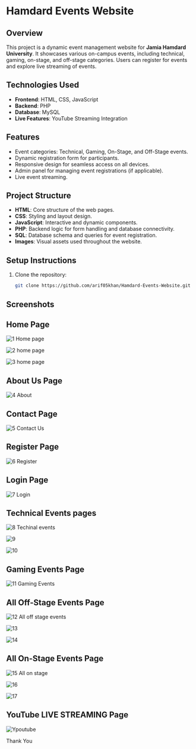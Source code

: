 # Hamdard Events Website

## Overview
This project is a dynamic event management website for **Jamia Hamdard University**. It showcases various on-campus events, including technical, gaming, on-stage, and off-stage categories. Users can register for events and explore live streaming of events.

## Technologies Used
- **Frontend**: HTML, CSS, JavaScript
- **Backend**: PHP
- **Database**: MySQL
- **Live Features**: YouTube Streaming Integration

## Features
- Event categories: Technical, Gaming, On-Stage, and Off-Stage events.
- Dynamic registration form for participants.
- Responsive design for seamless access on all devices.
- Admin panel for managing event registrations (if applicable).
- Live event streaming.

## Project Structure
- **HTML**: Core structure of the web pages.
- **CSS**: Styling and layout design.
- **JavaScript**: Interactive and dynamic components.
- **PHP**: Backend logic for form handling and database connectivity.
- **SQL**: Database schema and queries for event registration.
- **Images**: Visual assets used throughout the website.

## Setup Instructions
1. Clone the repository:
   ```bash
   git clone https://github.com/arif05khan/Hamdard-Events-Website.git

## Screenshots

## Home Page
![1 Home page](https://github.com/user-attachments/assets/09e6f755-a7c1-4c4d-bc27-2cf1cf1c591b)

![2 home page](https://github.com/user-attachments/assets/f1cb132e-306e-4861-890f-0bcb70ab1d97)

![3 home page](https://github.com/user-attachments/assets/bda2f8b5-9014-4f8d-a4a9-9d81337d0b87)



## About Us Page
![4 About](https://github.com/user-attachments/assets/a6f9d362-0ca2-44fd-afb2-9e2a832d3d07)



## Contact Page
![5 Contact Us](https://github.com/user-attachments/assets/43165384-1089-4f4f-b731-f20e92169738)



## Register Page
![6 Register](https://github.com/user-attachments/assets/a3e4590f-cd71-4cc6-bd42-f3fb6bb94210)



## Login Page
![7 Login](https://github.com/user-attachments/assets/80c6faf8-eae7-48cb-85d1-4e35c051f641)



## Technical Events pages 
![8 Techinal events](https://github.com/user-attachments/assets/43134fa6-4aaa-46e8-9a59-7943f612f911)

![9](https://github.com/user-attachments/assets/50546132-10a3-442f-9c98-2c91fd400582)

![10](https://github.com/user-attachments/assets/3cf03fbd-8268-4390-a9ad-e790f4d05f6e)



## Gaming Events Page
![11 Gaming Events](https://github.com/user-attachments/assets/a0a8ac57-12b0-40bc-86f2-0881fda260eb)



## All Off-Stage Events Page
![12 All off stage events](https://github.com/user-attachments/assets/4e4b0a2e-b28e-4662-bcb5-8b75d58950c9)

![13](https://github.com/user-attachments/assets/e6de757c-94ed-41c3-97dc-098b1c52b4cc)

![14](https://github.com/user-attachments/assets/1e4cf18b-84d6-41ff-b385-500b7dac1fe4)



## All On-Stage Events Page
![15 All on stage](https://github.com/user-attachments/assets/155da4cf-8609-4917-b11a-0cba45a51f6a)

![16](https://github.com/user-attachments/assets/c2be2ce1-8438-4f76-b15f-dc6bfbded4c2)

![17](https://github.com/user-attachments/assets/4175377c-d4b9-459a-a4d1-f9727cbfb0bc)



## YouTube LIVE STREAMING Page
![Ypoutube](https://github.com/user-attachments/assets/4ac5125b-691f-41ac-b070-a667fb974bd2)


Thank You

